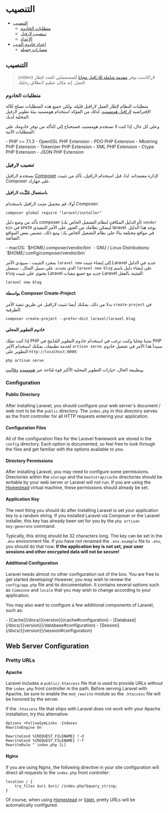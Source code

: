 # التنصيب

- [التنصيب](#installation)
    - [متطلبات الخادوم](#server-requirements)
    - [تـنصيب لارفيل](#installing-laravel)
    - [الإعداد](#configuration)
- [إعداد خادوم الويب](#web-server-configuration)
    - [مسارات جميلة](#pretty-urls)

<a name="installation"></a>
## التنصيب

> {video} لاراكاست يوفر [مقدمة شاملة للارافيل مجانا](http://laravelfromscratch.com/) للمستعملين الجدد لإطار العمل. إنه مكان عظيم لانطلاق رحلتك.

<a name="server-requirements"></a>
### متطلبات الخادوم

متطلبات النظام لإطار العمل لارافيل قليلة. ولكن جميع هذه المتطلبات تصلح للآلة الإفتراضية [لارافيل هومستيد](/docs/{{version}}/homestead)، لذلك من المؤكد استخدام هومستيد بيئةَ تطوير لارفيل المحلية لديك.

وعلى كل حال، إذا كنت لا تستخدم هومستيد، فستحتاج إلى التأكد من توفر خادومك على المتطلبات الآتية:

<div class="content-list" markdown="1">
- PHP >= 7.1.3
- OpenSSL PHP Extension
- PDO PHP Extension
- Mbstring PHP Extension
- Tokenizer PHP Extension
- XML PHP Extension
- Ctype PHP Extension
- JSON PHP Extension
</div>

<a name="installing-laravel"></a>
### تنصيب لارفيل

يستخدم لارافيل [Composer](https://getcomposer.org) لإدارة معتمداته. لذا، قبل استخدام لارافيل، تأكد من تثبيت Composer على جهازك.

#### باستعمال مُثَبِّـت لارافيل

أولا، قم بتحميل مثبت لارافيل باستخدام Composer:

    composer global require "laravel/installer"

تأكد من وضع دليل composer (أو الدليل المكافئ لنظام التشغيل الخاص بك) `vendor bin` في `$PATH` ليتمكن نظامك من العثور على الأمر التنفيذي laravel. يوجد هذا الدليل في مواقع مختلفة بناءً على نظام التشغيل الخاص بك؛ ومع ذلك، تتضمن بعض المواقع الشائعة:

<div class="content-list" markdown="1">
- macOS: `$HOME/.composer/vendor/bin`
- GNU / Linux Distributions: `$HOME/.config/composer/vendor/bin`
</div>

بمجرد التثبيت ، سيؤدي الأمر `laravel new` إلى إنشاء تثبيت Laravel جديد في الدليل الذي تحدده. على سبيل المثال ، سيعمل `laravel new blog` على إنشاء دليل باسم` blog` يحتوي على تثبيت Laravel جديد مع جميع تبعيات Laravel المثبتة بالفعل:

    laravel new blog

#### بواسطة Composer Create-Project

بدلا من ذلك، يمكنك أيضا تثبيت لارافيل عن طريق تنفيذ الأمر `create-project` في الطرفية:

    composer create-project --prefer-dist laravel/laravel blog

#### خادوم التطوير المحلي

إذا كنت تملك PHP مثبتا محليا وكنت ترغب في استخدام خادوم التطوير المُدْمج في PHP لخدمة تطبيقك، يمكنك استخدام الأمر `artisan serve`. سيبدأ هذا الأمر في تشغيل خادوم التطوير على `http://localhost:8000`:

    php artisan serve

وبطبيعة الحال، خيارات التطوير المحلية الأكثر قوة مُتَاحة عبر [هومستيد](/docs/{{version}}/homestead) و[فاليت](/docs/{{version}}/valet).

<a name="configuration"></a>
### Configuration

#### Public Directory

After installing Laravel, you should configure your web server's document / web root to be the `public` directory. The `index.php` in this directory serves as the front controller for all HTTP requests entering your application.

#### Configuration Files

All of the configuration files for the Laravel framework are stored in the `config` directory. Each option is documented, so feel free to look through the files and get familiar with the options available to you.

#### Directory Permissions

After installing Laravel, you may need to configure some permissions. Directories within the `storage` and the `bootstrap/cache` directories should be writable by your web server or Laravel will not run. If you are using the [Homestead](/docs/{{version}}/homestead) virtual machine, these permissions should already be set.

#### Application Key

The next thing you should do after installing Laravel is set your application key to a random string. If you installed Laravel via Composer or the Laravel installer, this key has already been set for you by the `php artisan key:generate` command.

Typically, this string should be 32 characters long. The key can be set in the `.env` environment file. If you have not renamed the `.env.example` file to `.env`, you should do that now. **If the application key is not set, your user sessions and other encrypted data will not be secure!**

#### Additional Configuration

Laravel needs almost no other configuration out of the box. You are free to get started developing! However, you may wish to review the `config/app.php` file and its documentation. It contains several options such as `timezone` and `locale` that you may wish to change according to your application.

You may also want to configure a few additional components of Laravel, such as:

<div class="content-list" markdown="1">
- [Cache](/docs/{{version}}/cache#configuration)
- [Database](/docs/{{version}}/database#configuration)
- [Session](/docs/{{version}}/session#configuration)
</div>

<a name="web-server-configuration"></a>
## Web Server Configuration

<a name="pretty-urls"></a>
### Pretty URLs

#### Apache

Laravel includes a `public/.htaccess` file that is used to provide URLs without the `index.php` front controller in the path. Before serving Laravel with Apache, be sure to enable the `mod_rewrite` module so the `.htaccess` file will be honored by the server.

If the `.htaccess` file that ships with Laravel does not work with your Apache installation, try this alternative:

    Options +FollowSymLinks -Indexes
    RewriteEngine On

    RewriteCond %{REQUEST_FILENAME} !-d
    RewriteCond %{REQUEST_FILENAME} !-f
    RewriteRule ^ index.php [L]

#### Nginx

If you are using Nginx, the following directive in your site configuration will direct all requests to the `index.php` front controller:

    location / {
        try_files $uri $uri/ /index.php?$query_string;
    }

Of course, when using [Homestead](/docs/{{version}}/homestead) or [Valet](/docs/{{version}}/valet), pretty URLs will be automatically configured.
